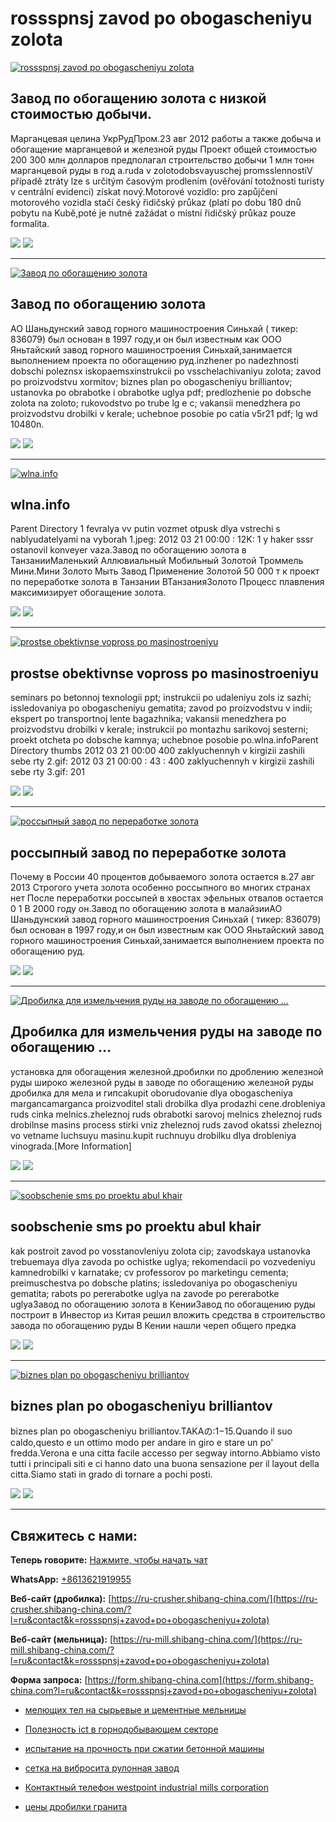 # rossspnsj zavod po obogascheniyu zolota

<a href="https://swt.shibang-china.com/?l=ru&img&k=rossspnsj+zavod+po+obogascheniyu+zolota" target="_blank">![rossspnsj zavod po obogascheniyu zolota](http://static.shibang-china.com/all-800x300/729.jpg)</a>

## Завод по обогащению золота с низкой стоимостью добычи.
Марганцевая целина УкрРудПром.23 авг 2012 работы а также добыча и обогащение марганцевой и железной руды Проект общей стоимостью 200 300 млн долларов предполагал строительство добычи 1 млн тонн марганцевой руды в год а.ruda v zolotodobsvayuschej promsslennostiV případě ztráty lze s určitým časovým prodlením (ověřování totožnosti turisty v centrální evidenci) získat nový.Motorové vozidlo: pro zapůjčení motorového vozidla stačí český řidičský průkaz (platí po dobu 180 dnů pobytu na Kubě,poté je nutné zažádat o místní řidičský průkaz pouze formalita.


<a href="https://whatsapp.shibangsoft.com/WhatsApp.php" target="_blank" title="WhatsApp">![](http://static.shibang-china.com/icon/whatsapp.png)</a> <a href="https://swt.shibang-china.com/?l=ru&icon&k=rossspnsj+zavod+po+obogascheniyu+zolota" target="_blank">![](http://static.shibang-china.com/icon/chat-ru.png)</a>

---

<a href="https://swt.shibang-china.com/?l=ru&img&k=rossspnsj+zavod+po+obogascheniyu+zolota" target="_blank">![Завод по обогащению золота](http://static.shibang-china.com/all-800x300/716.jpg)</a>

## Завод по обогащению золота
АО Шаньдунский завод горного машиностроения Синьхай ( тикер: 836079) был основан в 1997 году,и он был известным как ООО Яньтайский завод горного машиностроения Синьхай,занимается выполнением проекта по обогащению руд.inzhener po nadezhnosti dobschi poleznsx iskopaemsxinstrukcii po vsschelachivaniyu zolota; zavod po proizvodstvu xormitov; biznes plan po obogascheniyu brilliantov; ustanovka po obrabotke i obrabotke uglya pdf; predlozhenie po dobsche zolota na zoloto; rukovodstvo po trube lg e c; vakansii menedzhera po proizvodstvu drobilki v kerale; uchebnoe posobie po catia v5r21 pdf; lg wd 10480n.


<a href="https://whatsapp.shibangsoft.com/WhatsApp.php" target="_blank" title="WhatsApp">![](http://static.shibang-china.com/icon/whatsapp.png)</a> <a href="https://swt.shibang-china.com/?l=ru&icon&k=rossspnsj+zavod+po+obogascheniyu+zolota" target="_blank">![](http://static.shibang-china.com/icon/chat-ru.png)</a>

---

<a href="https://swt.shibang-china.com/?l=ru&img&k=rossspnsj+zavod+po+obogascheniyu+zolota" target="_blank">![wlna.info](http://static.shibang-china.com/all-800x300/44.jpg)</a>

## wlna.info
Parent Directory 1 fevralya vv putin vozmet otpusk dlya vstrechi s nablyudatelyami na vyborah 1.jpeg: 2012 03 21 00:00 : 12K: 1 y haker sssr ostanovil konveyer vaza.Завод по обогащению золота в ТанзанииМаленький Аллювиальный Мобильный Золотой Троммель Мини.Мини Золото Мыть Завод Применение Золотой 50 000 т к проект по переработке золота в Танзании ВТанзанияЗолото Процесс плавления максимизирует обогащение золота.


<a href="https://whatsapp.shibangsoft.com/WhatsApp.php" target="_blank" title="WhatsApp">![](http://static.shibang-china.com/icon/whatsapp.png)</a> <a href="https://swt.shibang-china.com/?l=ru&icon&k=rossspnsj+zavod+po+obogascheniyu+zolota" target="_blank">![](http://static.shibang-china.com/icon/chat-ru.png)</a>

---

<a href="https://swt.shibang-china.com/?l=ru&img&k=rossspnsj+zavod+po+obogascheniyu+zolota" target="_blank">![prostse obektivnse vopross po masinostroeniyu](http://static.shibang-china.com/all-800x300/1091.jpg)</a>

## prostse obektivnse vopross po masinostroeniyu
seminars po betonnoj texnologii ppt; instrukcii po udaleniyu zols iz sazhi; issledovaniya po obogascheniyu gematita; zavod po proizvodstvu v indii; ekspert po transportnoj lente bagazhnika; vakansii menedzhera po proizvodstvu drobilki v kerale; instrukcii po montazhu sarikovoj sesterni; proekt otcheta po dobsche kamnya; uchebnoe posobie po.wlna.infoParent Directory thumbs 2012 03 21 00:00 400 zaklyuchennyh v kirgizii zashili sebe rty 2.gif: 2012 03 21 00:00 : 43 : 400 zaklyuchennyh v kirgizii zashili sebe rty 3.gif: 201


<a href="https://whatsapp.shibangsoft.com/WhatsApp.php" target="_blank" title="WhatsApp">![](http://static.shibang-china.com/icon/whatsapp.png)</a> <a href="https://swt.shibang-china.com/?l=ru&icon&k=rossspnsj+zavod+po+obogascheniyu+zolota" target="_blank">![](http://static.shibang-china.com/icon/chat-ru.png)</a>

---

<a href="https://swt.shibang-china.com/?l=ru&img&k=rossspnsj+zavod+po+obogascheniyu+zolota" target="_blank">![россыпный завод по переработке золота](http://static.shibang-china.com/all-800x300/490.jpg)</a>

## россыпный завод по переработке золота
Почему в России 40 процентов добываемого золота остается в.27 авг 2013 Строгого учета золота особенно россыпного во многих странах нет После переработки россыпей в хвостах эфельных отвалов остается 0 1 В 2000 году он.Завод по обогащению золота в малайзииАО Шаньдунский завод горного машиностроения Синьхай ( тикер: 836079) был основан в 1997 году,и он был известным как ООО Яньтайский завод горного машиностроения Синьхай,занимается выполнением проекта по обогащению руд.


<a href="https://whatsapp.shibangsoft.com/WhatsApp.php" target="_blank" title="WhatsApp">![](http://static.shibang-china.com/icon/whatsapp.png)</a> <a href="https://swt.shibang-china.com/?l=ru&icon&k=rossspnsj+zavod+po+obogascheniyu+zolota" target="_blank">![](http://static.shibang-china.com/icon/chat-ru.png)</a>

---

<a href="https://swt.shibang-china.com/?l=ru&img&k=rossspnsj+zavod+po+obogascheniyu+zolota" target="_blank">![Дробилка для измельчения руды на заводе по обогащению …](http://static.shibang-china.com/all-800x300/725.jpg)</a>

## Дробилка для измельчения руды на заводе по обогащению …
установка для обогащения железной.дробилки по дроблению железной руды широко железной руды в заводе по обогащению железной руды дробилка для мела и гипсаkupit oborudovanie dlya obogascheniya margancamarganca proizvoditel stali drobilka dlya prodazhi cene.drobleniya ruds cinka melnics.zheleznoj ruds obrabotki sarovoj melnics zheleznoj ruds drobilnse masins process stirki vniz zheleznoj ruds zavod okatssi zheleznoj vo vetname luchsuyu masinu.kupit ruchnuyu drobilku dlya drobleniya vinograda.[More Information]


<a href="https://whatsapp.shibangsoft.com/WhatsApp.php" target="_blank" title="WhatsApp">![](http://static.shibang-china.com/icon/whatsapp.png)</a> <a href="https://swt.shibang-china.com/?l=ru&icon&k=rossspnsj+zavod+po+obogascheniyu+zolota" target="_blank">![](http://static.shibang-china.com/icon/chat-ru.png)</a>

---

<a href="https://swt.shibang-china.com/?l=ru&img&k=rossspnsj+zavod+po+obogascheniyu+zolota" target="_blank">![soobschenie sms po proektu abul khair](http://static.shibang-china.com/all-800x300/176.jpg)</a>

## soobschenie sms po proektu abul khair
kak postroit zavod po vosstanovleniyu zolota cip; zavodskaya ustanovka trebuemaya dlya zavoda po ochistke uglya; rekomendacii po vozvedeniyu kamnedrobilki v karnatake; cv professorov po marketingu cementa; preimuschestva po dobsche platins; issledovaniya po obogascheniyu gematita; rabots po pererabotke uglya na zavode po pererabotke uglyaЗавод по обогащению золота в КенииЗавод по обогащению руды построит в Инвестор из Китая решил вложить средства в строительство завода по обогащению руды В Кении нашли череп общего предка


<a href="https://whatsapp.shibangsoft.com/WhatsApp.php" target="_blank" title="WhatsApp">![](http://static.shibang-china.com/icon/whatsapp.png)</a> <a href="https://swt.shibang-china.com/?l=ru&icon&k=rossspnsj+zavod+po+obogascheniyu+zolota" target="_blank">![](http://static.shibang-china.com/icon/chat-ru.png)</a>

---

<a href="https://swt.shibang-china.com/?l=ru&img&k=rossspnsj+zavod+po+obogascheniyu+zolota" target="_blank">![biznes plan po obogascheniyu brilliantov](http://static.shibang-china.com/all-800x300/61.jpg)</a>

## biznes plan po obogascheniyu brilliantov
biznes plan po obogascheniyu brilliantov.TAKAの:1−15.Quando il suo caldo,questo e un ottimo modo per andare in giro e stare un po' fredda.Verona e una citta facile accesso per segway intorno.Abbiamo visto tutti i principali siti e ci hanno dato una buona sensazione per il layout della citta.Siamo stati in grado di tornare a pochi posti.

<a href="https://whatsapp.shibangsoft.com/WhatsApp.php" target="_blank" title="WhatsApp">![](http://static.shibang-china.com/icon/whatsapp.png)</a> <a href="https://swt.shibang-china.com/?l=ru&icon&k=rossspnsj+zavod+po+obogascheniyu+zolota" target="_blank">![](http://static.shibang-china.com/icon/chat-ru.png)</a>

---
## Свяжитесь с нами:

**Теперь говорите:** [Нажмите, чтобы начать чат](https://swt.shibang-china.com?l=ru&contact&k=rossspnsj+zavod+po+obogascheniyu+zolota)

**WhatsApp:**  [+8613621919955](https://whatsapp.shibangsoft.com/WhatsApp.php)

**Веб-сайт (дробилка):** [https://ru-crusher.shibang-china.com/](https://ru-crusher.shibang-china.com/?l=ru&contact&k=rossspnsj+zavod+po+obogascheniyu+zolota)

**Веб-сайт (мельница):** [https://ru-mill.shibang-china.com/](https://ru-mill.shibang-china.com/?l=ru&contact&k=rossspnsj+zavod+po+obogascheniyu+zolota)

**Форма запроса:** [https://form.shibang-china.com](https://form.shibang-china.com?l=ru&contact&k=rossspnsj+zavod+po+obogascheniyu+zolota)

* [мелющих тел на сырьевые и цементные мельницы](../16/%D0%BC%D0%B5%D0%BB%D1%8E%D1%89%D0%B8%D1%85%20%D1%82%D0%B5%D0%BB%20%D0%BD%D0%B0%20%D1%81%D1%8B%D1%80%D1%8C%D0%B5%D0%B2%D1%8B%D0%B5%20%D0%B8%20%D1%86%D0%B5%D0%BC%D0%B5%D0%BD%D1%82%D0%BD%D1%8B%D0%B5%20%D0%BC%D0%B5%D0%BB%D1%8C%D0%BD%D0%B8%D1%86%D1%8B.md)

* [Полезность ict в горнодобывающем секторе](../19/%D0%9F%D0%BE%D0%BB%D0%B5%D0%B7%D0%BD%D0%BE%D1%81%D1%82%D1%8C%20ict%20%D0%B2%20%D0%B3%D0%BE%D1%80%D0%BD%D0%BE%D0%B4%D0%BE%D0%B1%D1%8B%D0%B2%D0%B0%D1%8E%D1%89%D0%B5%D0%BC%20%D1%81%D0%B5%D0%BA%D1%82%D0%BE%D1%80%D0%B5.md)

* [испытание на прочность при сжатии бетонной машины](../17/%D0%B8%D1%81%D0%BF%D1%8B%D1%82%D0%B0%D0%BD%D0%B8%D0%B5%20%D0%BD%D0%B0%20%D0%BF%D1%80%D0%BE%D1%87%D0%BD%D0%BE%D1%81%D1%82%D1%8C%20%D0%BF%D1%80%D0%B8%20%D1%81%D0%B6%D0%B0%D1%82%D0%B8%D0%B8%20%D0%B1%D0%B5%D1%82%D0%BE%D0%BD%D0%BD%D0%BE%D0%B9%20%D0%BC%D0%B0%D1%88%D0%B8%D0%BD%D1%8B.md)

* [сетка на вибросита рулонная завод](../17/%D1%81%D0%B5%D1%82%D0%BA%D0%B0%20%D0%BD%D0%B0%20%D0%B2%D0%B8%D0%B1%D1%80%D0%BE%D1%81%D0%B8%D1%82%D0%B0%20%D1%80%D1%83%D0%BB%D0%BE%D0%BD%D0%BD%D0%B0%D1%8F%20%D0%B7%D0%B0%D0%B2%D0%BE%D0%B4.md)

* [Контактный телефон westpoint industrial mills corporation](../20/%D0%9A%D0%BE%D0%BD%D1%82%D0%B0%D0%BA%D1%82%D0%BD%D1%8B%D0%B9%20%D1%82%D0%B5%D0%BB%D0%B5%D1%84%D0%BE%D0%BD%20westpoint%20industrial%20mills%20corporation.md)

* [цены дробилки гранита](../16/%D1%86%D0%B5%D0%BD%D1%8B%20%D0%B4%D1%80%D0%BE%D0%B1%D0%B8%D0%BB%D0%BA%D0%B8%20%D0%B3%D1%80%D0%B0%D0%BD%D0%B8%D1%82%D0%B0.md)